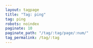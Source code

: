 ```yaml
---
layout: tagpage
title: "Tag: ping"
tag: ping
robots: noindex
paginate: 10
paginate_path: "/tag/:tag/page/:num/"
tag_permalink: /tag/:tag
---
```

